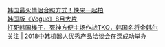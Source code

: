   
[韩国最火情侣合照方式！快来一起拍](http://www.dianyue.me/archives/481/99ev3ufm8bnvkvl0/)  
[韩国版《Vogue》8月大片](http://www.dianyue.me/archives/209/hqr003kuopfhfu59/)  
[打死韩国棒子，死神方便主场作战TKO，韩国名将金韩尔](http://www.dianyue.me/archives/378/mbbhjp0uawgc0473/)  
[关注 | 2018中韩机器人优秀产品洽谈会在深成功举办](http://www.dianyue.me/archives/907/xxcg7w530rkszsau/)